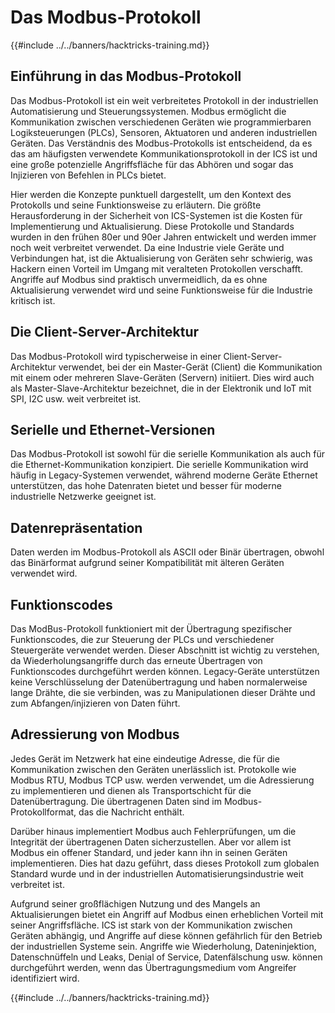 # Das Modbus-Protokoll

{{#include ../../banners/hacktricks-training.md}}

## Einführung in das Modbus-Protokoll

Das Modbus-Protokoll ist ein weit verbreitetes Protokoll in der industriellen Automatisierung und Steuerungssystemen. Modbus ermöglicht die Kommunikation zwischen verschiedenen Geräten wie programmierbaren Logiksteuerungen (PLCs), Sensoren, Aktuatoren und anderen industriellen Geräten. Das Verständnis des Modbus-Protokolls ist entscheidend, da es das am häufigsten verwendete Kommunikationsprotokoll in der ICS ist und eine große potenzielle Angriffsfläche für das Abhören und sogar das Injizieren von Befehlen in PLCs bietet.

Hier werden die Konzepte punktuell dargestellt, um den Kontext des Protokolls und seine Funktionsweise zu erläutern. Die größte Herausforderung in der Sicherheit von ICS-Systemen ist die Kosten für Implementierung und Aktualisierung. Diese Protokolle und Standards wurden in den frühen 80er und 90er Jahren entwickelt und werden immer noch weit verbreitet verwendet. Da eine Industrie viele Geräte und Verbindungen hat, ist die Aktualisierung von Geräten sehr schwierig, was Hackern einen Vorteil im Umgang mit veralteten Protokollen verschafft. Angriffe auf Modbus sind praktisch unvermeidlich, da es ohne Aktualisierung verwendet wird und seine Funktionsweise für die Industrie kritisch ist.

## Die Client-Server-Architektur

Das Modbus-Protokoll wird typischerweise in einer Client-Server-Architektur verwendet, bei der ein Master-Gerät (Client) die Kommunikation mit einem oder mehreren Slave-Geräten (Servern) initiiert. Dies wird auch als Master-Slave-Architektur bezeichnet, die in der Elektronik und IoT mit SPI, I2C usw. weit verbreitet ist.

## Serielle und Ethernet-Versionen

Das Modbus-Protokoll ist sowohl für die serielle Kommunikation als auch für die Ethernet-Kommunikation konzipiert. Die serielle Kommunikation wird häufig in Legacy-Systemen verwendet, während moderne Geräte Ethernet unterstützen, das hohe Datenraten bietet und besser für moderne industrielle Netzwerke geeignet ist.

## Datenrepräsentation

Daten werden im Modbus-Protokoll als ASCII oder Binär übertragen, obwohl das Binärformat aufgrund seiner Kompatibilität mit älteren Geräten verwendet wird.

## Funktionscodes

Das ModBus-Protokoll funktioniert mit der Übertragung spezifischer Funktionscodes, die zur Steuerung der PLCs und verschiedener Steuergeräte verwendet werden. Dieser Abschnitt ist wichtig zu verstehen, da Wiederholungsangriffe durch das erneute Übertragen von Funktionscodes durchgeführt werden können. Legacy-Geräte unterstützen keine Verschlüsselung der Datenübertragung und haben normalerweise lange Drähte, die sie verbinden, was zu Manipulationen dieser Drähte und zum Abfangen/injizieren von Daten führt.

## Adressierung von Modbus

Jedes Gerät im Netzwerk hat eine eindeutige Adresse, die für die Kommunikation zwischen den Geräten unerlässlich ist. Protokolle wie Modbus RTU, Modbus TCP usw. werden verwendet, um die Adressierung zu implementieren und dienen als Transportschicht für die Datenübertragung. Die übertragenen Daten sind im Modbus-Protokollformat, das die Nachricht enthält.

Darüber hinaus implementiert Modbus auch Fehlerprüfungen, um die Integrität der übertragenen Daten sicherzustellen. Aber vor allem ist Modbus ein offener Standard, und jeder kann ihn in seinen Geräten implementieren. Dies hat dazu geführt, dass dieses Protokoll zum globalen Standard wurde und in der industriellen Automatisierungsindustrie weit verbreitet ist.

Aufgrund seiner großflächigen Nutzung und des Mangels an Aktualisierungen bietet ein Angriff auf Modbus einen erheblichen Vorteil mit seiner Angriffsfläche. ICS ist stark von der Kommunikation zwischen Geräten abhängig, und Angriffe auf diese können gefährlich für den Betrieb der industriellen Systeme sein. Angriffe wie Wiederholung, Dateninjektion, Datenschnüffeln und Leaks, Denial of Service, Datenfälschung usw. können durchgeführt werden, wenn das Übertragungsmedium vom Angreifer identifiziert wird.

{{#include ../../banners/hacktricks-training.md}}
